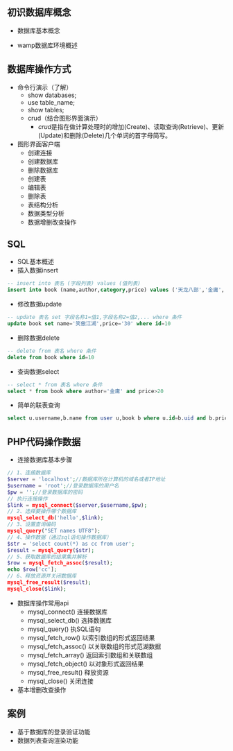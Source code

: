 ## 初识数据库概念
- 数据库基本概念

- wamp数据库环境概述

## 数据库操作方式
- 命令行演示（了解）
    + show databases;
    + use table_name;
    + show tables;
    + crud（结合图形界面演示）
      + *crud*是指在做计算处理时的增加(Create)、读取查询(Retrieve)、更新(Update)和删除(Delete)几个单词的首字母简写。
- 图形界面客户端
    + 创建连接
    + 创建数据库
    + 删除数据库
    + 创建表
    + 编辑表
    + 删除表
    + 表结构分析
    + 数据类型分析
    + 数据增删改查操作

## SQL
- SQL基本概述
- 插入数据insert
```sql
-- insert into 表名 (字段列表) values (值列表)
insert into book (name,author,category,price) values ('天龙八部','金庸','文学',20)
```
- 修改数据update
```sql
-- update 表名 set 字段名称1=值1,字段名称2=值2,... where 条件
update book set name='笑傲江湖',price='30' where id=10
```
- 删除数据delete
```sql
-- delete from 表名 where 条件
delete from book where id=10
```
- 查询数据select
```sql
-- select * from 表名 where 条件
select * from book where author='金庸' and price>20
```
- 简单的联表查询
```sql
select u.username,b.name from user u,book b where u.id=b.uid and b.price>20
```

## PHP代码操作数据
- 连接数据库基本步骤
```php
// 1、连接数据库
$server = 'localhost';//数据库所在计算机的域名或者IP地址
$username = 'root';//登录数据库的用户名
$pw = '';//登录数据库的密码
// 执行连接操作
$link = mysql_connect($server,$username,$pw);
// 2、选择要操作哪个数据库
mysql_select_db('hello',$link);
// 3、设置查询编码
mysql_query("SET names UTF8");
// 4、操作数据（通过sql语句操作数据库）
$str = 'select count(*) as cc from user';
$result = mysql_query($str);
// 5、获取数据库的结果集并解析
$row = mysql_fetch_assoc($result);
echo $row['cc'];
// 6、释放资源并关闭数据库
mysql_free_result($result);
mysql_close($link);
```
- 数据库操作常用api
    + mysql_connect() 连接数据库
    + mysql_select_db() 选择数据库
    + mysql_query() 执SQL语句
    + mysql_fetch_row() 以索引数组的形式返回结果
    + mysql_fetch_assoc() 以关联数组的形式范湖数据
    + mysql_fetch_array() 返回索引数组和关联数组
    + mysql_fetch_object() 以对象形式返回结果
    + mysql_free_result() 释放资源
    + mysql_close() 关闭连接
- 基本增删改查操作

## 案例
- 基于数据库的登录验证功能
- 数据列表查询渲染功能